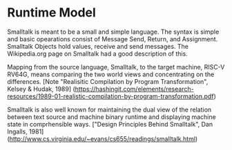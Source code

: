 # Runtime Model

Smalltalk is meant to be a small and simple language.
The syntax is simple and basic opearations consist of Message Send, Return, and Assignment.
Smalltalk Objects hold values, receive and send messages.
The Wikipedia.org page on Smalltalk had a good description of this.

Mapping from the source language, Smalltalk, to the target machine, RISC-V RV64G,
means comparing the two world views and concentrating on the differences.
[Note "Realisitic Compilation by Program Transformation", Kelsey & Hudak, 1989]
(https://hashingit.com/elements/research-resources/1989-01-realistic-compilation-by-program-transformation.pdf)

Smalltalk is also well known for maintaining the dual view of the relation
between text source and machine binary runtime and displaying machine state
in comprhensible ways.
["Design Principles Behind Smalltalk", Dan Ingalls, 1981]
(http://www.cs.virginia.edu/~evans/cs655/readings/smalltalk.html)

